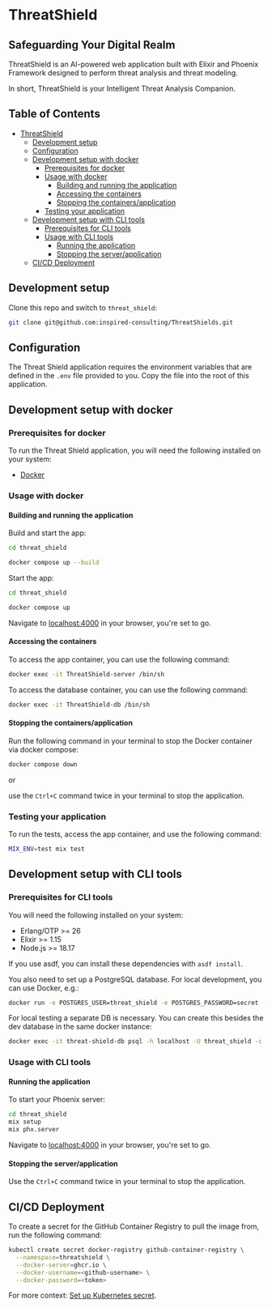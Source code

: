 # ThreatShield

## Safeguarding Your Digital Realm

ThreatShield is an AI-powered web application built with Elixir and Phoenix Framework designed to perform threat analysis and threat modeling.

In short, ThreatShield is your Intelligent Threat Analysis Companion.

## Table of Contents

- [ThreatShield](#threatshield)
  - [Development setup](#development-setup)
  - [Configuration](#configuration)
  - [Development setup with docker](#development-setup-with-docker)
    - [Prerequisites for docker](#prerequisites-for-docker)
    - [Usage with docker](#usage-with-docker)
      - [Building and running the application](#building-and-running-the-application)
      - [Accessing the containers](#accessing-the-containers)
      - [Stopping the containers/application](#stopping-the-containersapplication)
    - [Testing your application](#testing-your-application)
  - [Development setup with CLI tools](#development-setup-with-cli-tools)
    - [Prerequisites for CLI tools](#prerequisites-for-cli-tools)
    - [Usage with CLI tools](#usage-with-cli-tools)
      - [Running the application](#running-the-application)
      - [Stopping the server/application](#stopping-the-serverapplication)
  - [CI/CD Deployment](#cicd-deployment)

## Development setup

Clone this repo and switch to `threat_shield`:

```bash
git clone git@github.com:inspired-consulting/ThreatShields.git
```

## Configuration

The Threat Shield application requires the environment variables that are defined in the `.env` file provided to you. Copy the file into the root of this application.

## Development setup with docker

### Prerequisites for docker

To run the Threat Shield application, you will need the following installed on your system:

- [Docker](https://www.docker.com/get-started)

### Usage with docker

#### Building and running the application

Build and start the app:

```bash
cd threat_shield

docker compose up --build
```

Start the app:

```bash
cd threat_shield

docker compose up
```

Navigate to [localhost:4000](http://localhost:4000) in your browser, you're set to go.

#### Accessing the containers

To access the app container, you can use the following command:

```bash
docker exec -it ThreatShield-server /bin/sh
```

To access the database container, you can use the following command:

```bash
docker exec -it ThreatShield-db /bin/sh
```

#### Stopping the containers/application

Run the following command in your terminal to stop the Docker container via docker compose:

```bash
docker compose down
```

or

use the `Ctrl+C` command twice in your terminal to stop the application.

### Testing your application

To run the tests, access the app container, and use the following command:

```bash
MIX_ENV=test mix test
```

## Development setup with CLI tools

### Prerequisites for CLI tools

You will need the following installed on your system:

- Erlang/OTP >= 26
- Elixir >= 1.15
- Node.js >= 18.17

If you use asdf, you can install these dependencies with `asdf install`.

You also need to set up a PostgreSQL database. For local development, you can use Docker, e.g.:

```bash
docker run -e POSTGRES_USER=threat_shield -e POSTGRES_PASSWORD=secret -e POSTGRES_DB=threat_shield -p 5432:5432 --name threat-shield-db -d postgres:14
```

For local testing a separate DB is necessary. You can create this besides the dev database in the same docker instance:

```bash
docker exec -it threat-shield-db psql -h localhost -U threat_shield -c "CREATE DATABASE threat_shield_test;"
```

### Usage with CLI tools

#### Running the application

To start your Phoenix server:

```bash
cd threat_shield
mix setup
mix phx.server
```

Navigate to [localhost:4000](http://localhost:4000) in your browser, you're set to go.

#### Stopping the server/application

Use the `Ctrl+C` command twice in your terminal to stop the application.

## CI/CD Deployment

To create a secret for the GitHub Container Registry to pull the image from, run the following command:

```bash
kubectl create secret docker-registry github-container-registry \
  --namespace=threatshield \
  --docker-server=ghcr.io \
  --docker-username=<github-username> \
  --docker-password=<token>
```

For more context: [Set up Kubernetes secret](https://nicwortel.nl/blog/2022/continuous-deployment-to-kubernetes-with-github-actions#creating-the-image-pull-secret).
